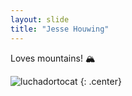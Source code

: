 ```yaml
---
layout: slide
title: "Jesse Houwing"
---
```


Loves mountains! 🏔️

![luchadortocat](https://octodex.github.com/images/luchadortocat.png)
{: .center}

